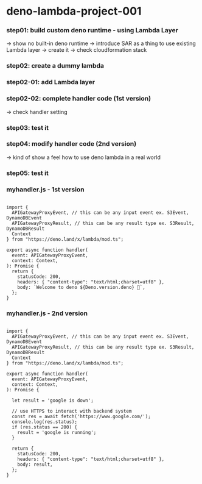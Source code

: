 # deno-lambda-project-001

### step01: build custom deno runtime - using Lambda Layer 
-> show no built-in deno runtime
-> introduce SAR as a thing to use existing Lambda layer 
-> create it 
-> check cloudformation stack 
### step02: create a dummy lambda
### step02-01: add Lambda layer 
### step02-02: complete handler code (1st version) 
-> check handler setting 
### step03: test it 
### step04: modify handler code (2nd version)
-> kind of show a feel how to use deno lambda in a real world 
### step05: test it 



### myhandler.js - 1st version 

<pre><code>
import {
  APIGatewayProxyEvent, // this can be any input event ex. S3Event, DynamoDBEvent
  APIGatewayProxyResult, // this can be any result type ex. S3Result, DynamoDBResult 
  Context
} from "https://deno.land/x/lambda/mod.ts";

export async function handler(
  event: APIGatewayProxyEvent,
  context: Context,
): Promise<APIGatewayProxyResult> {
  return {
    statusCode: 200,
    headers: { "content-type": "text/html;charset=utf8" },
    body: `Welcome to deno ${Deno.version.deno} 🦕`,
  };
}
</code></pre>

### myhandler.js - 2nd version 

<pre><code>
import {
  APIGatewayProxyEvent, // this can be any input event ex. S3Event, DynamoDBEvent
  APIGatewayProxyResult, // this can be any result type ex. S3Result, DynamoDBResult 
  Context
} from "https://deno.land/x/lambda/mod.ts";

export async function handler(
  event: APIGatewayProxyEvent,
  context: Context,
): Promise<APIGatewayProxyResult> {
  
  let result = 'google is down';
  
  // use HTTPS to interact with backend system 
  const res = await fetch('https://www.google.com/');
  console.log(res.status);
  if (res.status == 200) {
    result = 'google is running';
  }
  
  return {
    statusCode: 200,
    headers: { "content-type": "text/html;charset=utf8" },
    body: result,
  };
}

</code></pre>






